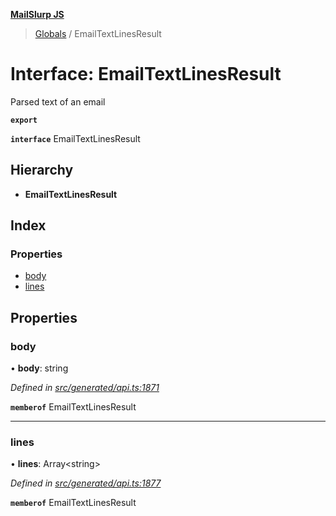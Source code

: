 **[MailSlurp JS](../README.md)**

> [Globals](../README.md) / EmailTextLinesResult

# Interface: EmailTextLinesResult

Parsed text of an email

**`export`** 

**`interface`** EmailTextLinesResult

## Hierarchy

* **EmailTextLinesResult**

## Index

### Properties

* [body](emailtextlinesresult.md#body)
* [lines](emailtextlinesresult.md#lines)

## Properties

### body

•  **body**: string

*Defined in [src/generated/api.ts:1871](https://github.com/mailslurp/mailslurp-client/blob/aa918cc/src/generated/api.ts#L1871)*

**`memberof`** EmailTextLinesResult

___

### lines

•  **lines**: Array\<string>

*Defined in [src/generated/api.ts:1877](https://github.com/mailslurp/mailslurp-client/blob/aa918cc/src/generated/api.ts#L1877)*

**`memberof`** EmailTextLinesResult
